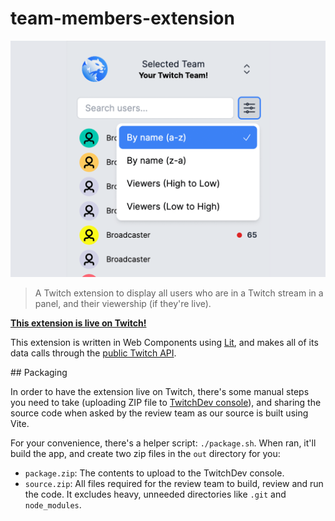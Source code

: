 # team-members-extension

![Example screenshot](extension-assets/screenshot.png)

> A Twitch extension to display all users who are in a Twitch stream in a panel, and their viewership (if they're live).

**[This extension is live on Twitch!](https://dashboard.twitch.tv/extensions/3ot63weux43j9va0jy0th37wm2yjlz)**

This extension is written in Web Components using [Lit](https://lit.dev), and makes all of its data calls through the [public Twitch API](https://dev.twitch.tv/docs/api).

## Packaging

In order to have the extension live on Twitch, there's some manual steps you need to take (uploading ZIP file to [TwitchDev console](https://dev.twitch.tv/console)), and sharing the source code when asked by the review team as our source is built using Vite.

For your convenience, there's a helper script: `./package.sh`. When ran, it'll build the app, and create two zip files in the `out` directory for you:

- `package.zip`: The contents to upload to the TwitchDev console.
- `source.zip`: All files required for the review team to build, review and run the code. It excludes heavy, unneeded directories like `.git` and `node_modules`.
